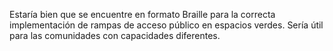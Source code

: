 Estaría bien que se encuentre en formato Braille para la correcta implementación de rampas de acceso público en espacios verdes. Sería útil para las comunidades con capacidades diferentes.
